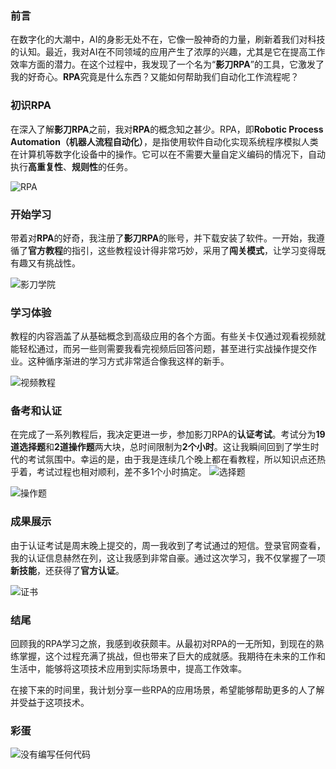   ### 前言

  在数字化的大潮中，AI的身影无处不在，它像一股神奇的力量，刷新着我们对科技的认知。最近，我对AI在不同领域的应用产生了浓厚的兴趣，尤其是它在提高工作效率方面的潜力。在这个过程中，我发现了一个名为“**影刀RPA**”的工具，它激发了我的好奇心。**RPA**究竟是什么东西？又能如何帮助我们自动化工作流程呢？

  ### 初识RPA

  在深入了解**影刀RPA**之前，我对**RPA**的概念知之甚少。RPA，即**Robotic Process Automation（机器人流程自动化）**，是指使用软件自动化实现系统程序模拟人类在计算机等数字化设备中的操作。它可以在不需要大量自定义编码的情况下，自动执行**高重复性**、**规则性**的任务。

  ![RPA](https://cdn.jsdelivr.net/gh/youyiying/blogs@master/images/ce56f168cb715a79cb9d6c7de0f8f290.png)

  ### 开始学习

  带着对**RPA**的好奇，我注册了**影刀RPA**的账号，并下载安装了软件。一开始，我遵循了**官方教程**的指引，这些教程设计得非常巧妙，采用了**闯关模式**，让学习变得既有趣又有挑战性。

  ![影刀学院](https://cdn.jsdelivr.net/gh/youyiying/blogs@master/images/ce04da92442e0ca69628b682ce25549a.png)

  ### 学习体验

  教程的内容涵盖了从基础概念到高级应用的各个方面。有些关卡仅通过观看视频就能轻松通过，而另一些则需要我看完视频后回答问题，甚至进行实战操作提交作业。这种循序渐进的学习方式非常适合像我这样的新手。

  ![视频教程](https://cdn.jsdelivr.net/gh/youyiying/blogs@master/images/737785947f8db919f1f7945c61950dd7.png)

  ### 备考和认证

  在完成了一系列教程后，我决定更进一步，参加影刀RPA的**认证考试**。考试分为**19道选择题**和**2道操作题**两大块，总时间限制为**2个小时**。这让我瞬间回到了学生时代的考试氛围中。幸运的是，由于我是连续几个晚上都在看教程，所以知识点还热乎着，考试过程也相对顺利，差不多1个小时搞定。
  ![选择题](https://cdn.jsdelivr.net/gh/youyiying/blogs@master/images/0e33709f810085cd14454bf943769a0c.png)

  ![操作题](https://cdn.jsdelivr.net/gh/youyiying/blogs@master/images/26c326e774c15f6e73ac8d5b82da5170.png)

  ### 成果展示

  由于认证考试是周末晚上提交的，周一我收到了考试通过的短信。登录官网查看，我的认证信息赫然在列，这让我感到非常自豪。通过这次学习，我不仅掌握了一项**新技能**，还获得了**官方认证**。

  ![证书](https://cdn.jsdelivr.net/gh/youyiying/blogs@master/images/5f32e609f78d4c4eee8b9b6009048457.png)

  ### 结尾

  回顾我的RPA学习之旅，我感到收获颇丰。从最初对RPA的一无所知，到现在的熟练掌握，这个过程充满了挑战，但也带来了巨大的成就感。我期待在未来的工作和生活中，能够将这项技术应用到实际场景中，提高工作效率。

  在接下来的时间里，我计划分享一些RPA的应用场景，希望能够帮助更多的人了解并受益于这项技术。

  ### 彩蛋
  ![没有编写任何代码](https://cdn.jsdelivr.net/gh/youyiying/blogs@master/images/228c023d406aa2b07488fd990b981921.png)
